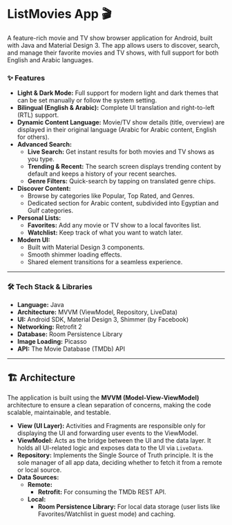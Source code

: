 # ListMovies App 🎬

A feature-rich movie and TV show browser application for Android, built with Java and Material Design 3. 
The app allows users to discover, search, and manage their favorite movies and TV shows, 
with full support for both English and Arabic languages.



### ✨ Features

* **Light & Dark Mode:** Full support for modern light and dark themes that can be set manually or follow the system setting.
* **Bilingual (English & Arabic):** Complete UI translation and right-to-left (RTL) support.
* **Dynamic Content Language:** Movie/TV show details (title, overview) are displayed in their original language (Arabic for Arabic content, English for others).
* **Advanced Search:**
    * **Live Search:** Get instant results for both movies and TV shows as you type.
    * **Trending & Recent:** The search screen displays trending content by default and keeps a history of your recent searches.
    * **Genre Filters:** Quick-search by tapping on translated genre chips.
* **Discover Content:**
    * Browse by categories like Popular, Top Rated, and Genres.
    * Dedicated section for Arabic content, subdivided into Egyptian and Gulf categories.
* **Personal Lists:**
    * **Favorites:** Add any movie or TV show to a local favorites list.
    * **Watchlist:** Keep track of what you want to watch later.
* **Modern UI:**
    * Built with Material Design 3 components.
    * Smooth shimmer loading effects.
    * Shared element transitions for a seamless experience.

---

### 🛠️ Tech Stack & Libraries

* **Language:** Java
* **Architecture:** MVVM (ViewModel, Repository, LiveData)
* **UI:** Android SDK, Material Design 3, Shimmer (by Facebook)
* **Networking:** Retrofit 2
* **Database:** Room Persistence Library
* **Image Loading:** Picasso
* **API:** The Movie Database (TMDb) API


---

## 🏗️ Architecture

The application is built using the **MVVM (Model-View-ViewModel)** architecture to ensure a clean separation of concerns, making the code scalable, maintainable, and testable.

-   **View (UI Layer):** Activities and Fragments are responsible only for displaying the UI and forwarding user events to the ViewModel.
-   **ViewModel:** Acts as the bridge between the UI and the data layer. It holds all UI-related logic and exposes data to the UI via `LiveData`.
-   **Repository:** Implements the Single Source of Truth principle. It is the sole manager of all app data, deciding whether to fetch it from a remote or local source.
-   **Data Sources:**
    -   **Remote:**
        -   **Retrofit:** For consuming the TMDb REST API.
    -   **Local:**
        -   **Room Persistence Library:** For local data storage (user lists like Favorites/Watchlist in guest mode) and caching.
